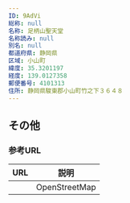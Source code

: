 ```yaml
---
ID: 9AdVi
総称: null
名称: 足柄山聖天堂
名称読み: null
別名: null
都道府県: 静岡県
区域: 小山町
緯度: 35.3201197
経度: 139.0127358
郵便番号: 4101313
住所: 静岡県駿東郡小山町竹之下３６４８
---
```


## その他

### 参考URL

| URL | 説明          |
| --- | ------------- |
|     | OpenStreetMap |
